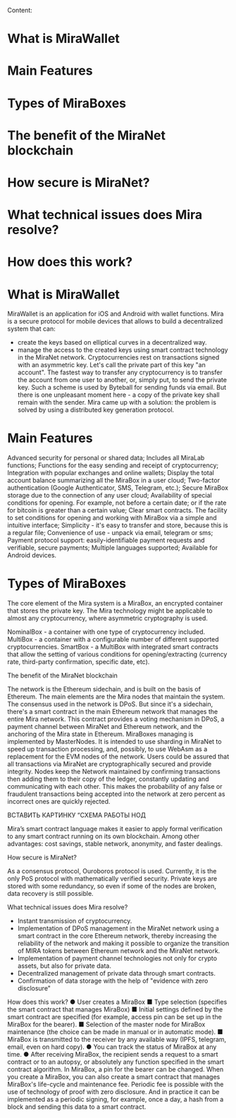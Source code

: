 Content:
# What is MiraWallet
# Main Features
# Types of MiraBoxes
# The benefit of the MiraNet blockchain
# How secure is MiraNet?
# What technical issues does Mira resolve?
# How does this work?




# What is MiraWallet

MiraWallet is an application for iOS and Android with wallet functions. Mira is a secure  protocol for mobile devices that allows to build a decentralized system that can:
- create the keys based on elliptical curves in a decentralized way.
- manage the access to the created keys using smart contract technology in the MiraNet network.
Cryptocurrencies rest on transactions signed with an asymmetric key. Let's call the private part of this key "an account". The fastest way to transfer any cryptocurrency is to transfer the account from one user to another, or, simply put, to send the private key. Such a scheme is used by Byteball for sending funds via email. But there is one unpleasant moment here - a copy of the private key shall remain with the sender.  Mira came up with a solution: the problem is solved by using a distributed key generation protocol.



# Main Features
Advanced security for personal or shared data;
Includes all MiraLab functions;
Functions for the easy sending and receipt of cryptocurrency;
Integration with popular exchanges and online wallets;
Display the total account balance summarizing all the MiraBox in a user cloud;
Two-factor authentication (Google Authenticator, SMS, Telegram, etc.);
Secure MiraBox storage due to the connection of any user cloud;
Availability of special conditions for opening. For example, not before a certain date; or if the rate for bitcoin is greater than a certain value;
Clear smart contracts. The facility to set conditions for opening and working with MiraBox via a simple and intuitive interface;
Simplicity - it's easy to transfer and store, because this is a regular file;
Convenience of use - unpack via email, telegram or sms;
Payment protocol support: easily-identifiable payment requests and verifiable, secure payments;
Multiple languages supported;
Available for Android devices.



# Types of MiraBoxes

The core element of the Mira system is a MiraBox, an encrypted container that stores the private key. The Mira technology might be applicable to almost any cryptocurrency, where asymmetric cryptography is used.


NominalBox - a container with one type of cryptocurrency included.
MultiBox - a container with a configurable number of different supported cryptocurrencies.
SmartBox - a MultiBox with integrated smart contracts that allow the setting of various conditions for opening/extracting (currency rate, third-party confirmation, specific date, etc).




The benefit of the MiraNet blockchain

The network is the Ethereum sidechain, and is built on the basis of Ethereum. The main elements are the Mira nodes that maintain the system. The consensus used in the network is DPoS. But since it's a sidechain, there's a smart contract in the main Ethereum network that manages the entire Mira network. This contract provides a voting mechanism in DPoS, a payment channel between MiraNet and Ethereum network, and the anchoring of the Mira state in Ethereum. MiraBoxes managing is implemented by MasterNodes. It is intended to use sharding in MiraNet to speed up transaction processing, and, possibly, to use WebAsm as a replacement for the EVM nodes of the network.
Users could be assured that all transactions via MiraNet are cryptographically secured and provide integrity. Nodes keep the Network maintained by confirming transactions then adding them to their copy of the ledger, constantly updating and communicating with each other. This makes the probability of any false or fraudulent transactions being accepted into the network at zero percent as incorrect ones are quickly rejected.

ВСТАВИТЬ КАРТИНКУ “СХЕМА РАБОТЫ НОД

Mira’s smart contract language makes it easier to apply formal verification to any smart contract running on its own blockchain. Among other advantages: cost savings, stable network, anonymity, and faster dealings.



How secure is MiraNet?

As a consensus protocol, Ouroboros protocol is used. Currently, it is the only PoS protocol with mathematically verified security.
Private keys are stored with some redundancy, so even if some of the nodes are broken, data recovery is still possible.



What technical issues does Mira resolve?

- Instant transmission of cryptocurrency.
- Implementation of DPoS management in the MiraNet network using a smart contract in the core Ethereum network, thereby increasing the reliability of the network and making it possible to organize the transition of MIRA tokens between Ethereum network and the MiraNet network.
- Implementation of payment channel technologies not only for crypto assets, but also for private data.
- Decentralized management of private data through smart contracts.
- Confirmation of data storage with the help of "evidence with zero disclosure"





How does this work?
● User creates a MiraBox
■ Type selection (specifies the smart contract that manages MiraBox)
■ Initial settings defined by the smart contract are specified (for example, access pin can be set up in the MiraBox for the bearer).
■ Selection of the master node for MiraBox maintenance (the choice can be made in manual or in automatic mode).
■ MiraBox is transmitted to the receiver by any available way (IPFS, telegram, email, even on hard copy).
● You can track the status of MiraBox at any time.
● After receiving MiraBox, the recipient sends a request to a smart contract or to an autopsy, or absolutely any function specified in the smart contract algorithm. In MiraBox, a pin for the bearer can be changed. When you create a MiraBox, you can also create a smart contract that manages MiraBox's life-cycle and maintenance fee. Periodic fee is possible with the use of technology of proof with zero disclosure. And in practice it can be implemented as a periodic signing, for example, once a day, a hash from a block and sending this data to a smart contract.



